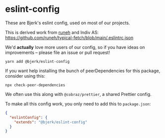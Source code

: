 # eslint-config

These are Bjerk's eslint config, used on most of our projects.

This is derived work from [runeh](https://github.com/runeh) and Indiv AS:
https://github.com/runeh/typical-fetch/blob/main/.eslintrc.json

We'd **actually** love more users of our config, so if you have ideas on
improvements – please file an issue or pull request!

```shell
yarn add @bjerk/eslint-config
```

If you want help installing the bunch of peerDependencies for this package,
consider using this:

```shell
npx check-peer-dependencies
```

We often use this along with `@cobraz/prettier`, a shared Prettier config.

To make all this config work, you only need to add this to `package.json`:

```json
{
  "eslintConfig": {
    "extends": "@bjerk/eslint-config"
  }
}
```
